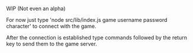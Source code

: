 WIP (Not even an alpha)

For now just type 'node src/lib/index.js game username password character' to connect with the game.

After the connection is established type commands followed by the return key to send them to the game server.
